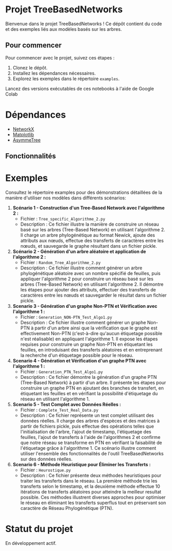 # Projet TreeBasedNetworks

Bienvenue dans le projet TreeBasedNetworks ! Ce dépôt contient du code et des exemples liés aux modèles basés sur les arbres.

## Pour commencer

Pour commencer avec le projet, suivez ces étapes :
1. Clonez le dépôt.
2. Installez les dépendances nécessaires.
3. Explorez les exemples dans le répertoire `examples`.

Lancez des versions exécutables de ces notebooks à l'aide de Google Colab

# Dépendances
* [NetworkX](https://networkx.github.io/)
* [Matplotlib](https://matplotlib.org/)
* [AsymmeTree](https://github.com/david-schaller/AsymmeTree)
  
## Fonctionnalités


# Exemples
Consultez le répertoire examples pour des démonstrations détaillées de la manière d'utiliser nos modèles dans différents scénarios:
1. **Scénario 1 - Construction d'un Tree-Based Network avec l'algorithme 2 :**
   - Fichier : `Tree_specific_Algorithme_2.py`
   - Description : Ce fichier illustre la manière de construire un réseau basé sur les arbres (Tree-Based Network) en utilisant l'algorithme 2. Il charge un arbre phylogénétique au format Newick, ajoute des attributs aux nœuds, effectue des transferts de caractères entre les nœuds, et sauvegarde le graphe résultant dans un fichier pickle.
2. **Scénario 2 - Génération d'un arbre aléatoire et application de l'algorithme 2 :**
   - Fichier : `Random_Tree_Algorithme_2.py`
   - Description : Ce fichier illustre comment générer un arbre phylogénétique aléatoire avec un nombre spécifié de feuilles, puis appliquer l'algorithme 2 pour construire un réseau basé sur les arbres (Tree-Based Network) en utilisant l'algorithme 2. Il démontre les étapes pour ajouter des attributs, effectuer des transferts de caractères entre les nœuds et sauvegarder le résultat dans un fichier pickle.
3. **Scenario 3 - Génération d'un graphe Non-PTN et Vérification avec l'algorithme 1 :**
   - Fichier : `Generation_NON-PTN_Test_Algo1.py`
   - Description : Ce fichier illustre comment générer un graphe Non-PTN à partir d'un arbre ainsi que la vérification que le graphe est effectivement Non-PTN (c'est-à-dire qu'aucun étiquetage possible n'est réalisable) en appliquant l'algorithme 1. Il expose les étapes requises pour construire un graphe Non-PTN en étiquetant les feuilles, en introduisant des transferts aléatoires et en entreprenant la recherche d'un étiquetage possible pour le réseau.
4. **Scenario 4 - Génération et Vérification d'un graphe PTN avec l'algorithme 1 :**
   - Fichier : `Generation_PTN_Test_Algo1.py`
   - Description : Ce fichier démontre la génération d'un graphe PTN (Tree-Based Network) à partir d'un arbre. Il présente les étapes pour construire un graphe PTN en ajoutant des branches de transfert, en étiquetant les feuilles et en vérifiant la possibilité d'étiquetage du réseau en utilisant l'algorithme 1.
5. **Scenario 5 - Test Complet avec Données Réelles :**
   - Fichier : `Complete_Test_Real_Data.py`
   - Description : Ce fichier représente un test complet utilisant des données réelles. Il charge des arbres d'espèces et des matrices à partir de fichiers pickle, puis effectue des opérations telles que l'initialisation de l'arbre, l'ajout de timestamp, l'étiquetage des feuilles, l'ajout de transferts à l'aide de l'algorithmes 2 et confirme que notre réseau se transforme en PTN en vérifiant la faisabilité de l'étiquetage grâce à l'algorithme 1. Ce scénario illustre comment utiliser l'ensemble des fonctionnalités de l'outil TreeBasedNetworks sur des données réelles.
6. **Scenario 6 - Méthode Heuristique pour Éliminer les Transferts :**
   - Fichier : `Heurostique.py`
   - Description : Ce fichier présente deux méthodes heuristiques pour traiter les transferts dans le réseau. La première méthode trie les transferts selon le timestamp, et la deuxième méthode effectue 10 itérations de transferts aléatoires pour atteindre la meilleur resultat possible. Ces méthodes illustrent diverses approches pour optimiser le réseau en éliminant les transferts superflus tout en préservant son caractère de Réseau Phylogénétique (PTN).

# Statut du projet
En développement actif.

